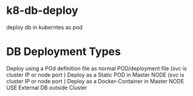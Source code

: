 # k8-db-deploy
deploy db in kuberntes as pod 


# DB Deployment Types 


Deploy using a POd definition file as normal POD/deployment file  (svc is cluster IP or node port  ) 
Deploy as a Static POD in Master NODE (svc is cluster IP or node port )
Deploy as a Docker-Container in Master NODE  
USE External DB outside Cluster 